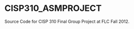 CISP310_ASMPROJECT
==================

Source Code for CISP 310 Final Group Project at FLC Fall 2012. 